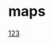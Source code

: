 # maps
[123](https://kepler.gl/demo?mapUrl=https://raw.githubusercontent.com/TanawatGab/maps/refs/heads/main/mapsFloodkepler.gl.json)